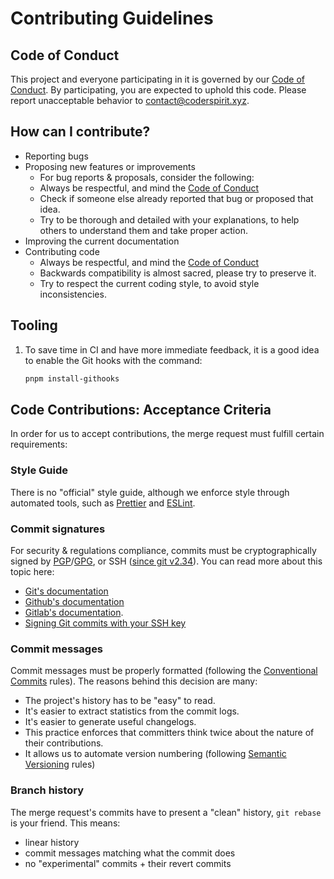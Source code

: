 # Contributing Guidelines

## Code of Conduct
This project and everyone participating in it is governed by our
[Code of Conduct](./CODE_OF_CONDUCT.md). By participating, you are expected to
uphold this code. Please report unacceptable behavior to
contact@coderspirit.xyz.

## How can I contribute?
- Reporting bugs
- Proposing new features or improvements
  - For bug reports & proposals, consider the following:
  - Always be respectful, and mind the [Code of Conduct](./CODE_OF_CONDUCT.md)
  - Check if someone else already reported that bug or proposed that idea.
  - Try to be thorough and detailed with your explanations, to help others to
    understand them and take proper action.
- Improving the current documentation
- Contributing code
  - Always be respectful, and mind the [Code of Conduct](./CODE_OF_CONDUCT.md)
  - Backwards compatibility is almost sacred, please try to preserve it.
  - Try to respect the current coding style, to avoid style inconsistencies.

## Tooling

1. To save time in CI and have more immediate feedback, it is a good idea to
   enable the Git hooks with the command:
   ```bash
   pnpm install-githooks
   ```

## Code Contributions: Acceptance Criteria

In order for us to accept contributions, the merge request must fulfill certain
requirements:

### Style Guide

There is no "official" style guide, although we enforce style through automated
tools, such as [Prettier](https://prettier.io/) and
[ESLint](https://eslint.org/).

### Commit signatures
For security & regulations compliance, commits must be cryptographically signed
by [PGP](https://www.openpgp.org/)/[GPG](https://gnupg.org/), or SSH
([since git v2.34](https://github.blog/2021-11-15-highlights-from-git-2-34/)).
You can read more about this topic here:
  - [Git's documentation](https://git-scm.com/book/en/v2/Git-Tools-Signing-Your-Work)
  - [Github's documentation](https://help.github.com/en/github/authenticating-to-github/signing-commits)
  - [Gitlab's documentation](https://docs.gitlab.com/ee/user/project/repository/gpg_signed_commits/).
  - [Signing Git commits with your SSH key](https://calebhearth.com/sign-git-with-ssh)

### Commit messages

Commit messages must be properly formatted (following the
[Conventional Commits](https://www.conventionalcommits.org/en/v1.0.0/) rules).
The reasons behind this decision are many:
  - The project's history has to be "easy" to read.
  - It's easier to extract statistics from the commit logs.
  - It's easier to generate useful changelogs.
  - This practice enforces that committers think twice about the nature of their
    contributions.
  - It allows us to automate version numbering (following
    [Semantic Versioning](https://semver.org/) rules)

### Branch history

The merge request's commits have to present a "clean" history, `git rebase` is
your friend. This means:
  - linear history
  - commit messages matching what the commit does
  - no "experimental" commits + their revert commits
